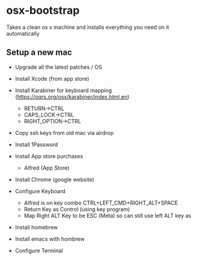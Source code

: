 osx-bootstrap
=============

Takes a clean
os x machine and installs everything you need on it automatically

## Setup a new mac

- Upgrade all the latest patches / OS
- Install Xcode (from app store)
- Install Karabiner for keyboard mapping (https://pqrs.org/osx/karabiner/index.html.en)
  - RETURN->CTRL
  - CAPS_LOCK->CTRL
  - RIGHT_OPTION->CTRL
- Copy ssh keys from old mac via airdrop
- Install 1Password
- Install App store purchases
  - Alfred (App Store)
- Install Chrome (google website)
- Configure Keyboard 
  - Alfred is on key combo CTRL+LEFT_CMD+RIGHT_ALT+SPACE
  - Return Key as Control (using key program)
  - Map Right ALT Key to be ESC (Meta) so can still use left ALT key as 

- Install homebrew
- Install emacs with hombrew
- Configure Terminal
